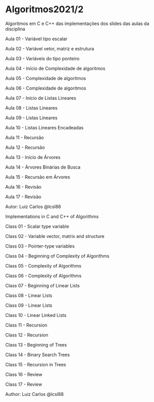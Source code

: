 # Algoritmos2021/2 

Algoritmos em C e C++ das implementações dos slides das aulas da disciplina 

Aula 01 - Variável tipo escalar

Aula 02 - Variável vetor, matriz e estrutura

Aula 03 - Variáveis do tipo ponteiro

Aula 04 - Início de Complexidade de algoritmos

Aula 05 - Complexidade de algoritmos

Aula 06 - Complexidade de algoritmos 

Aula 07 - Início de Listas Lineares

Aula 08 - Listas Lineares

Aula 09 - Listas Lineares

Aula 10 - Listas Lineares Encadeadas

Aula 11 - Recursão 

Aula 12 - Recursão 

Aula 13 - Início de Árvores

Aula 14 - Árvores Binárias de Busca

Aula 15 - Recursão em Árvores

Aula 16 - Revisão

Aula 17 - Revisão

Autor: Luiz Carlos @lcsl88

Implementations in C and C++ of Algorithms 

Class 01 - Scalar type variable

Class 02 - Variable vector, matrix and structure

Class 03 - Pointer-type variables

Class 04 - Beginning of Complexity of Algorithms

Class 05 - Complexity of Algorithms

Class 06 - Complexity of Algorithms

Class 07 - Beginning of Linear Lists

Class 08 - Linear Lists

Class 09 - Linear Lists

Class 10 - Linear Linked Lists

Class 11 - Recursion

Class 12 - Recursion

Class 13 - Beginning of Trees

Class 14 - Binary Search Trees

Class 15 - Recursion in Trees

Class 16 - Review

Class 17 - Review

Author: Luiz Carlos @lcsl88 
